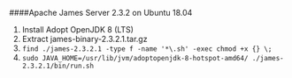####Apache James Server 2.3.2 on Ubuntu 18.04

1. Install Adopt OpenJDK 8 (LTS)
2. Extract james-binary-2.3.2.1.tar.gz
3. `find ./james-2.3.2.1 -type f -name '*\.sh' -exec chmod +x {} \;`
4. `sudo JAVA_HOME=/usr/lib/jvm/adoptopenjdk-8-hotspot-amd64/ ./james-2.3.2.1/bin/run.sh`
